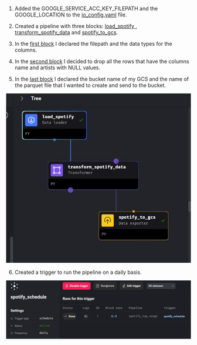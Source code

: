 1) Added the GOOGLE_SERVICE_ACC_KEY_FILEPATH and the GOOGLE_LOCATION to the [io_config.yaml](https://github.com/antfneves/spotify_top_songs_project/blob/main/Mage/io_config.yaml) file.

2) Created a pipeline with three blocks: [load_spotify ](https://github.com/antfneves/spotify_top_songs_project/blob/main/Mage/load_spotify.py), [transform_spotify_data](https://github.com/antfneves/spotify_top_songs_project/blob/main/Mage/transform_spotify_data.py) and  [spotify_to_gcs](https://github.com/antfneves/spotify_top_songs_project/blob/main/Mage/spotify_to_gcs.py).

3) In the [first block](https://github.com/antfneves/spotify_top_songs_project/blob/main/Mage/load_spotify.py) I declared the filepath and the data types for the columns.

4) In the [second block](https://github.com/antfneves/spotify_top_songs_project/blob/main/Mage/transform_spotify_data.py) I decided to drop all the rows that have the columns name and artists with NULL values.

5) In the [last block](https://github.com/antfneves/spotify_top_songs_project/blob/main/Mage/spotify_to_gcs.py) I declared the bucket name of my GCS and the name of the parquet file that I wanted to create and send to the bucket.

![](https://github.com/antfneves/spotify_top_songs_project/blob/main/Mage/mage_tree.jpg?raw=true) 

6) Created a trigger to run the pipeline on a daily basis.

![](https://github.com/antfneves/spotify_top_songs_project/blob/main/Mage/mage_trigger.jpg?raw=true)    
    
